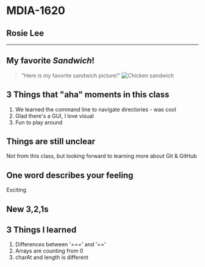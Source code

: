 # MDIA-1620

## Rosie Lee
---
## My favorite *Sandwich*!
>"Here is my favorite sandwich picture!"
![Chicken sandwich](https://github.com/user-attachments/assets/121be199-3be5-4bd4-8aa0-1f0cf332914d)

## 3 Things that "aha" moments in this class
1.  We learned the command line to navigate directories - was cool
2.  Glad there's a GUI, I love visual
3.  Fun to play around

## Things are still unclear
Not from this class, but looking forward to learning more about Git & GitHub

## One word describes your feeling
Exciting

## New 3,2,1s 

## 3 Things I learned
1. Differences between '===' and '=='
2. Arrays are counting from 0
3. charAt and length is different